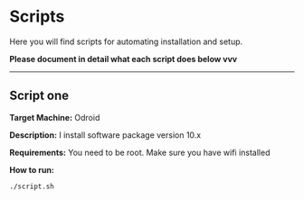# Scripts

Here you will find scripts for automating installation and setup.

**Please document in detail what each script does below vvv**

---

## Script one
__Target Machine:__ Odroid

__Description:__
I install software package version 10.x

__Requirements:__
You need to be root. Make sure you have wifi installed

__How to run:__
```bash
./script.sh
```
